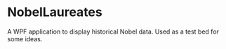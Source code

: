 # NobelLaureates
A WPF application to display historical Nobel data. Used as a test bed for some ideas.
